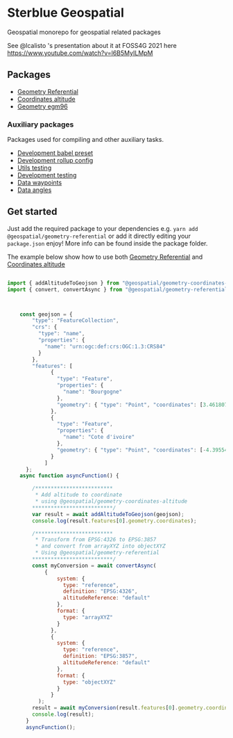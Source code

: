 # Sterblue Geospatial

Geospatial monorepo for geospatial related packages

See @lcalisto 's presentation about it at FOSS4G 2021 here https://www.youtube.com/watch?v=l6B5MyILMpM

## Packages

- [Geometry Referential](./packages/geometry-referential)
- [Coordinates altitude](./packages/geometry-coordinates-altitude)
- [Geometry egm96](./packages/geometry-egm96)
### Auxiliary packages

Packages used for compiling and other auxiliary tasks.

- [Development babel preset](./packages/development-babel-preset)
- [Development rollup config](./packages/development-rollup-config)
- [Utils testing](./packages/utils-testing)
- [Development testing](./packages/development-testing)
- [Data waypoints](./packages/data-waypoints)
- [Data angles](./packages/data-angles)

## Get started

Just add the required package to your dependencies e.g. `yarn add @geospatial/geometry-referential` or add it directly editing your `package.json` enjoy! More info can be found inside the package folder.

The example below show how to use both [Geometry Referential](./packages/geometry-referential) and [Coordinates altitude](./packages/geometry-coordinates-altitude) 
```javascript

import { addAltitudeToGeojson } from "@geospatial/geometry-coordinates-altitude";
import { convert, convertAsync } from "@geospatial/geometry-referential";



    const geojson = {
        "type": "FeatureCollection",
        "crs": {
          "type": "name",
          "properties": {
            "name": "urn:ogc:def:crs:OGC:1.3:CRS84"
          }
        },
        "features": [
              {
                "type": "Feature",
                "properties": {
                  "name": "Bourgogne"
                },
                "geometry": { "type": "Point", "coordinates": [3.461807, 46.880655] }
              },
              {
                "type": "Feature",
                "properties": {
                  "name": "Cote d'ivoire"
                },
                "geometry": { "type": "Point", "coordinates": [-4.395542, 5.332077] }
              }
            ]
      };
    async function asyncFunction() {

        /*************************
         * Add altitude to coordinate 
         * using @geospatial/geometry-coordinates-altitude
        **************************/
        var result = await addAltitudeToGeojson(geojson);
        console.log(result.features[0].geometry.coordinates);

        /*************************
         * Transform from EPSG:4326 to EPSG:3857 
         * and convert from arrayXYZ into objectXYZ
         * Using @geospatial/geometry-referential
        **************************/
        const myConversion = await convertAsync(
            {
                system: {
                  type: "reference",
                  definition: "EPSG:4326",
                  altitudeReference: "default"
                },
                format: {
                  type: "arrayXYZ"
                }
              },
              {
                system: {
                  type: "reference",
                  definition: "EPSG:3857",
                  altitudeReference: "default"
                },
                format: {
                  type: "objectXYZ"
                }
              }
          );
        result = await myConversion(result.features[0].geometry.coordinates);
        console.log(result);
      }
      asyncFunction();

```
